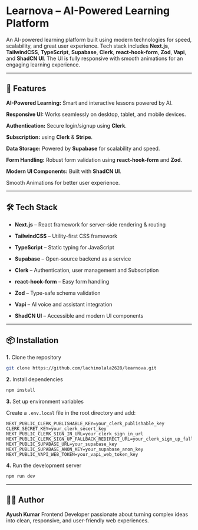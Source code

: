 # Learnova – AI-Powered Learning Platform

An AI-powered learning platform built using modern technologies for speed, scalability, and great user experience.
Tech stack includes **Next.js**, **TailwindCSS**, **TypeScript**, **Supabase**, **Clerk**, **react-hook-form**, **Zod**, **Vapi**, and **ShadCN UI**.
The UI is fully responsive with smooth animations for an engaging learning experience.

---

## 🚀 Features

**AI-Powered Learning:** Smart and interactive lessons powered by AI.

**Responsive UI:** Works seamlessly on desktop, tablet, and mobile devices.

**Authentication:** Secure login/signup using **Clerk**.

**Subscription:** using **Clerk** & **Stripe**.

**Data Storage:** Powered by **Supabase** for scalability and speed.

**Form Handling:** Robust form validation using **react-hook-form** and **Zod**.

**Modern UI Components:** Built with **ShadCN UI**.

Smooth Animations for better user experience.

---

## 🛠️ Tech Stack

* **Next.js** – React framework for server-side rendering & routing

* **TailwindCSS** – Utility-first CSS framework

* **TypeScript** – Static typing for JavaScript

* **Supabase** – Open-source backend as a service

* **Clerk** – Authentication, user management and Subscription

* **react-hook-form** – Easy form handling

* **Zod** – Type-safe schema validation

* **Vapi** – AI voice and assistant integration

* **ShadCN UI** – Accessible and modern UI components

---

## 📦 Installation

**1.** Clone the repository

```bash
git clone https://github.com/lachimolala2628/learnova.git
```


**2.** Install dependencies

```bash
npm install
```


**3.** Set up environment variables

Create a `.env.local` file in the root directory and add:

```env
NEXT_PUBLIC_CLERK_PUBLISHABLE_KEY=your_clerk_publishable_key
CLERK_SECRET_KEY=your_clerk_secert_key
NEXT_PUBLIC_CLERK_SIGN_IN_URL=your_clerk_sign_in_url
NEXT_PUBLIC_CLERK_SIGN_UP_FALLBACK_REDIRECT_URL=your_clerk_sign_up_fallback_redirect_url
NEXT_PUBLIC_SUPABASE_URL=your_supabase_key
NEXT_PUBLIC_SUPABASE_ANON_KEY=your_supabase_anon_key
NEXT_PUBLIC_VAPI_WEB_TOKEN=your_vapi_web_token_key
```


**4.** Run the development server

```bash
npm run dev
```


--- 

## ✍🏻 Author

**Ayush Kumar**
Frontend Developer passionate about turning complex ideas into clean, responsive, and user-friendly web experiences.